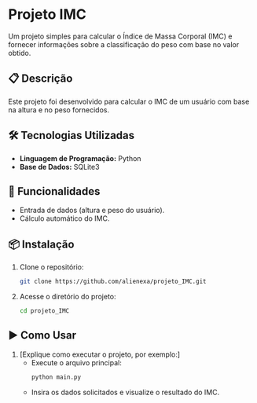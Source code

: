 # Projeto IMC

Um projeto simples para calcular o Índice de Massa Corporal (IMC) e fornecer informações sobre a classificação do peso com base no valor obtido.

## 📋 Descrição

Este projeto foi desenvolvido para calcular o IMC de um usuário com base na altura e no peso fornecidos.

## 🛠️ Tecnologias Utilizadas

- **Linguagem de Programação:** Python
- **Base de Dados:** SQLite3

## 🚀 Funcionalidades

- Entrada de dados (altura e peso do usuário).
- Cálculo automático do IMC.

## 📦 Instalação

1. Clone o repositório:
   ```bash
   git clone https://github.com/alienexa/projeto_IMC.git
   ```

2. Acesse o diretório do projeto:
   ```bash
   cd projeto_IMC
   ```

## ▶️ Como Usar

1. [Explique como executar o projeto, por exemplo:]
   - Execute o arquivo principal:
     ```bash
     python main.py
     ```
   - Insira os dados solicitados e visualize o resultado do IMC.
